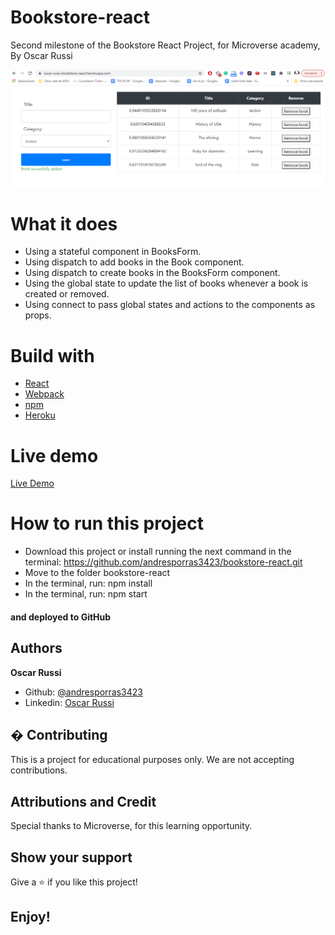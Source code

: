 # Bookstore-react

Second milestone of the Bookstore React Project, for Microverse academy, By Oscar Russi

![screenshot](screenshot.png)

# What it does

- Using a stateful component in BooksForm.
- Using dispatch to add books in the Book component.
- Using dispatch to create books in the BooksForm component.
- Using the global state to update the list of books whenever a book is created or removed.
- Using connect to pass global states and actions to the components as props.

# Build with

- [React](https://reactjs.org/)
- [Webpack](https://webpack.js.org/)
- [npm](https://www.npmjs.com/)
- [Heroku](https://www.heroku.com/)

# Live demo

[Live Demo](https://oscar-russi-bookstore-react.herokuapp.com/)

# How to run this project

- Download this project or install running the next command in the terminal: https://github.com/andresporras3423/bookstore-react.git
- Move to the folder bookstore-react
- In the terminal, run: npm install
- In the terminal, run: npm start

#### and deployed to GitHub

## Authors

**Oscar Russi**
- Github: [@andresporras3423](https://github.com/andresporras3423/)
- Linkedin: [Oscar Russi](https://www.linkedin.com/in/oscar-andres-russi-porras)

## � Contributing

This is a project for educational purposes only. We are not accepting contributions.

## Attributions and Credit

Special thanks to Microverse, for this learning opportunity. 

## Show your support

Give a ⭐️ if you like this project!

## Enjoy!